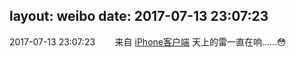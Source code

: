 layout: weibo
date: 2017-07-13 23:07:23
---
2017-07-13 23:07:23  &nbsp;&nbsp;&nbsp;&nbsp;&nbsp;&nbsp; 来自 <a href="http://app.weibo.com/t/feed/9ksdit" rel="nofollow">iPhone客户端</a>
天上的雷一直在响……😳 ​​​
